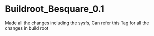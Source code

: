 # Buildroot_Besquare_0.1
Made all the changes including the sysfs, Can refer this Tag for all the changes in build root

